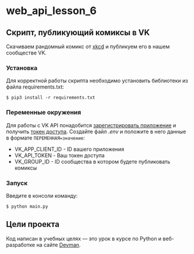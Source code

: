 # web_api_lesson_6
## Скрипт, публикующий комиксы в VK
Скачиваем рандомный комикс от [xkcd](https://xkcd.com/) и публикуем его в нашем сообществе VK.

### Установка
Для корректной работы скрипта необходимо установить библиотеки из файла requirements.txt:
```
$ pip3 install -r requirements.txt
```
### Переменные окружения
Для работы с VK API понадобится [зарегистрировать приложение](https://dev.vk.com/) и получить [токен доступа](https://dev.vk.com/api/access-token/implicit-flow-user).
Создайте файл *.env* и положите в него данные в формате `ПЕРЕМЕННАЯ=значение`:
- VK_APP_CLIENT_ID - ID вашего приложения
- VK_API_TOKEN - Ваш токен доступа
- VK_GROUP_ID - ID сообщества в котором будете публиковать комиксы

### Запуск
Введите в консоли команду:
```
$ python main.py
```

## Цели проекта

Код написан в учебных целях — это урок в курсе по Python и веб-разработке на сайте [Devman](https://dvmn.org).

